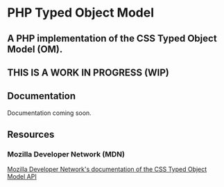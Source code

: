 # PHP Typed Object Model
## A PHP implementation of the CSS Typed Object Model (OM).

## THIS IS A WORK IN PROGRESS (WIP)

## Documentation
Documentation coming soon.

## Resources

### Mozilla Developer Network (MDN)
[Mozilla Developer Network's documentation of the CSS Typed Object Model API](https://developer.mozilla.org/en-US/docs/Web/API/CSS_Typed_OM_API)


